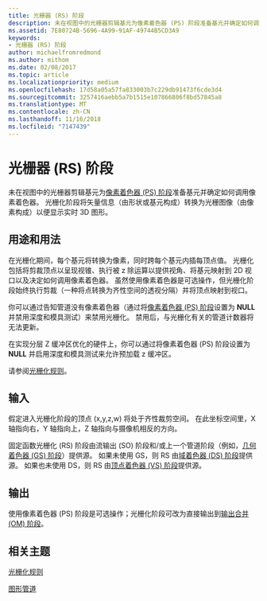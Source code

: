 ```yaml
---
title: 光栅器 (RS) 阶段
description: 未在视图中的光栅器剪辑基元为像素着色器 (PS) 阶段准备基元并确定如何调用像素着色器。
ms.assetid: 7E80724B-5696-4A99-91AF-49744B5CD3A9
keywords:
- 光栅器 (RS) 阶段
author: michaelfromredmond
ms.author: mithom
ms.date: 02/08/2017
ms.topic: article
ms.localizationpriority: medium
ms.openlocfilehash: 17d58a05a57fa833003b7c229db91473f6cde3d4
ms.sourcegitcommit: 3257416aebb5a7b1515e107866806f8bd57845a8
ms.translationtype: MT
ms.contentlocale: zh-CN
ms.lasthandoff: 11/16/2018
ms.locfileid: "7147439"
---
```

# <a name="rasterizer-rs-stage"></a>光栅器 (RS) 阶段


未在视图中的光栅器剪辑基元为[像素着色器 (PS) 阶段](pixel-shader-stage--ps-.md)准备基元并确定如何调用像素着色器。 光栅化阶段将矢量信息（由形状或基元构成）转换为光栅图像（由像素构成）以便显示实时 3D 图形。

## <a name="span-idpurposeandusesspanspan-idpurposeandusesspanspan-idpurposeandusesspanpurpose-and-uses"></a><span id="Purpose_and_uses"></span><span id="purpose_and_uses"></span><span id="PURPOSE_AND_USES"></span>用途和用法


在光栅化期间，每个基元将转换为像素，同时跨每个基元内插每顶点值。 光栅化包括将剪裁顶点以呈现视锥、执行被 z 除运算以提供视角、将基元映射到 2D 视口以及决定如何调用像素着色器。 虽然使用像素着色器是可选操作，但光栅化阶段始终执行剪裁（一种将点转换为齐性空间的透视分隔）并将顶点映射到视口。

你可以通过告知管道没有像素着色器（通过将[像素着色器 (PS) 阶段](pixel-shader-stage--ps-.md)设置为 **NULL** 并禁用深度和模具测试）来禁用光栅化。 禁用后，与光栅化有关的管道计数器将无法更新。

在实现分层 Z 缓冲区优化的硬件上，你可以通过将像素着色器 (PS) 阶段设置为 **NULL** 并启用深度和模具测试来允许预加载 z 缓冲区。

请参阅[光栅化规则](rasterization-rules.md)。

## <a name="span-idinputspanspan-idinputspanspan-idinputspaninput"></a><span id="Input"></span><span id="input"></span><span id="INPUT"></span>输入


假定进入光栅化阶段的顶点 (x,y,z,w) 将处于齐性裁剪空间。 在此坐标空间里，X 轴指向右，Y 轴指向上，Z 轴指向与摄像机相反的方向。

固定函数光栅化 (RS) 阶段由流输出 (SO) 阶段和/或上一个管道阶段（例如，[几何着色器 (GS) 阶段](geometry-shader-stage--gs-.md)）提供源。 如果未使用 GS，则 RS 由[域着色器 (DS) 阶段](domain-shader-stage--ds-.md)提供源。 如果也未使用 DS，则 RS 由[顶点着色器 (VS) 阶段](vertex-shader-stage--vs-.md)提供源。

## <a name="span-idoutputspanspan-idoutputspanspan-idoutputspanoutput"></a><span id="Output"></span><span id="output"></span><span id="OUTPUT"></span>输出


使用像素着色器 (PS) 阶段是可选操作；光栅化阶段可改为直接输出到[输出合并 (OM) 阶段](output-merger-stage--om-.md)。

## <a name="span-idrelated-topicsspanrelated-topics"></a><span id="related-topics"></span>相关主题


[光栅化规则](rasterization-rules.md)

[图形管道](graphics-pipeline.md)

 

 





